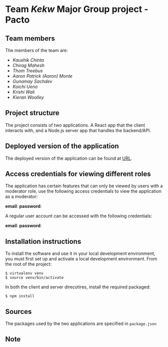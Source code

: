 # Team *Kekw* Major Group project - Pacto

## Team members

The members of the team are:

- *Kaushik Chinta*
- *Chirag Mahesh*
- *Thom Treebus*
- *Aaron Patrick (Aaron) Monte*
- *Gunamay Sachdev*
- *Koichi Ueno*
- *Krishi Wali*
- *Kieran Woolley*

<!-- *Add any further information about the team here, such as absent team members.* -->

## Project structure

The project consists of two applications. A React app that the client interacts with, and a Node.js server app that handles the backend/API.

## Deployed version of the application

The deployed version of the application can be found at [URL]().

## Access credentials for viewing different roles

The application has certain features that can only be viewed by users with a moderator role, use the following access credentials to view the application as a moderator:

**email**:
**password**:

A regular user account can be accessed with the following credentials:

**email**:
**password**:

## Installation instructions

To install the software and use it in your local development environment, you must first set up and activate a local
development environment. From the root of the project:

```
$ virtualenv venv
$ source venv/bin/activate
```

In both the client and server direcotires, install the required packaged:

```
$ npm install
```

## Sources

The packages used by the two applications are specified in `package.json`

## Note

